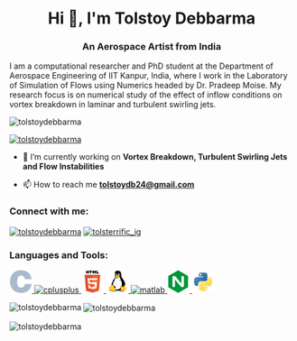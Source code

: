 <h1 align="center">Hi 👋, I'm Tolstoy Debbarma</h1>
<h3 align="center">An Aerospace Artist from India</h3>

I am a computational researcher and PhD student at the Department of Aerospace Engineering of IIT Kanpur, India, where I work in the Laboratory of Simulation of Flows using Numerics headed by Dr. Pradeep Moise. My research focus is on numerical study of the effect of inflow conditions on vortex breakdown in laminar and turbulent swirling jets.

<p align="left"> <img src="https://komarev.com/ghpvc/?username=tolstoydebbarma&label=Profile%20views&color=0e75b6&style=flat" alt="tolstoydebbarma" /> </p>

<p align="left"> <a href="https://github.com/ryo-ma/github-profile-trophy"><img src="https://github-profile-trophy.vercel.app/?username=tolstoydebbarma" alt="tolstoydebbarma" /></a> </p>

- 🔭 I’m currently working on **Vortex Breakdown, Turbulent Swirling Jets and Flow Instabilities**

- 📫 How to reach me **tolstoydb24@gmail.com**

<h3 align="left">Connect with me:</h3>
<p align="left">
<a href="https://linkedin.com/in/tolstoy-debbarma-4a4619334" target="blank"><img align="center" src="https://raw.githubusercontent.com/rahuldkjain/github-profile-readme-generator/master/src/images/icons/Social/linked-in-alt.svg" alt="tolstoydebbarma" height="30" width="40" /></a>
<a href="https://instagram.com/tolsterrific_ig" target="blank"><img align="center" src="https://raw.githubusercontent.com/rahuldkjain/github-profile-readme-generator/master/src/images/icons/Social/instagram.svg" alt="tolsterrific_ig" height="30" width="40" /></a>
</p>

<h3 align="left">Languages and Tools:</h3>
<p align="left"> 
<a href="https://www.cprogramming.com/" target="_blank" rel="noreferrer"> <img src="https://raw.githubusercontent.com/devicons/devicon/master/icons/c/c-original.svg" alt="c" width="40" height="40"/> </a> 
<a href="https://fortran-lang.org/learn/" target="_blank" rel="noreferrer"> <img src="https://upload.wikimedia.org/wikipedia/commons/b/b8/Fortran_logo.svg" alt="cplusplus" width="40" height="40"/> </a> 
<a href="https://www.w3.org/html/" target="_blank" rel="noreferrer"> <img src="https://raw.githubusercontent.com/devicons/devicon/master/icons/html5/html5-original-wordmark.svg" alt="html5" width="40" height="40"/> </a> 
<a href="https://www.linux.org/" target="_blank" rel="noreferrer"> <img src="https://raw.githubusercontent.com/devicons/devicon/master/icons/linux/linux-original.svg" alt="linux" width="40" height="40"/> </a> 
<a href="https://www.mathworks.com/" target="_blank" rel="noreferrer"> <img src="https://upload.wikimedia.org/wikipedia/commons/2/21/Matlab_Logo.png" alt="matlab" width="40" height="40"/> </a> 
<a href="https://www.nginx.com" target="_blank" rel="noreferrer"> <img src="https://raw.githubusercontent.com/devicons/devicon/master/icons/nginx/nginx-original.svg" alt="nginx" width="40" height="40"/> </a>
<a href="https://www.python.org" target="_blank" rel="noreferrer"> <img src="https://raw.githubusercontent.com/devicons/devicon/master/icons/python/python-original.svg" alt="python" width="40" height="40"/> </a>
</p>

<p><img align="left" src="https://github-readme-stats.vercel.app/api/top-langs?username=tolstoydebbarma&show_icons=true&locale=en&layout=compact" alt="tolstoydebbarma" /></p>

<p>&nbsp;<img align="center" src="https://github-readme-stats.vercel.app/api?username=tolstoydebbarma&show_icons=true&locale=en" alt="tolstoydebbarma" /></p>

<p><img align="center" src="https://github-readme-streak-stats.herokuapp.com/?user=tolstoydebbarma&" alt="tolstoydebbarma" /></p>

